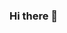 ### Hi there 👋

<!--
**yashwanthgowda2433/yashwanthgowda2433** is a ✨ _special_ ✨ repository because its `README.md` (this file) appears on your GitHub profile.

Scratch.py file consists of video processing , Edge detections, Circle Detection, snapshot...etc
using Tkinter API and OpenCV
